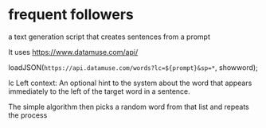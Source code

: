 # frequent followers

a text generation script that creates sentences from a prompt

It uses https://www.datamuse.com/api/

loadJSON(`https://api.datamuse.com/words?lc=${prompt}&sp=*`, showword);

lc	Left context: An optional hint to the system about the word that appears immediately to the left of the target word in a sentence.

The simple algorithm then picks a random word from that list  and repeats the process

